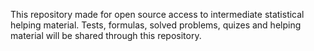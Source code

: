 This repository made for open source access to intermediate statistical helping material. Tests, formulas, solved problems, quizes and helping material will be shared through this repository.
